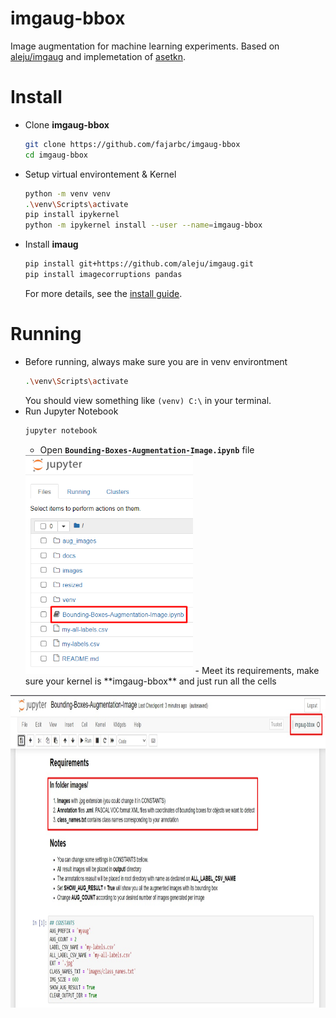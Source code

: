 # imgaug-bbox
Image augmentation for machine learning experiments.
Based on [aleju/imgaug](https://github.com/aleju/imgaug) and implemetation of [asetkn](https://github.com/asetkn/Tutorial-Image-and-Multiple-Bounding-Boxes-Augmentation-for-Deep-Learning-in-4-Steps).

# Install
- Clone **imgaug-bbox**
  ```bash
  git clone https://github.com/fajarbc/imgaug-bbox
  cd imgaug-bbox
  ```
- Setup virtual environtement & Kernel
  ```bash
  python -m venv venv
  .\venv\Scripts\activate
  pip install ipykernel
  python -m ipykernel install --user --name=imgaug-bbox
  ```
- Install **imaug**
  ```bash
  pip install git+https://github.com/aleju/imgaug.git
  pip install imagecorruptions pandas
  ```
  For more details, see the [install guide](https://imgaug.readthedocs.io/en/latest/source/installation.html).

# Running
- Before running, always make sure you are in venv environtment
  ```bash
  .\venv\Scripts\activate
  ```
  You should view something like ```(venv) C:\``` in your terminal.
- Run Jupyter Notebook
  ```sh
  jupyter notebook
  ```
  - Open **`Bounding-Boxes-Augmentation-Image.ipynb`** file
  <img src="docs/photo-1.png" height="350">
  - Meet its requirements, make sure your kernel is **imgaug-bbox** and just run all the cells
 <img src="docs/photo-2.png" height="500">
   